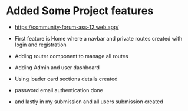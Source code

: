 # Added Some Project features
- https://community-forum-ass-12.web.app/

- First feature is Home where a navbar and private routes created with login and registration
- Adding router component to manage all routes
- Adding Admin and user dashboard
- Using loader card sections details created
- password email authentication done
- and lastly in my submission and all users submission created